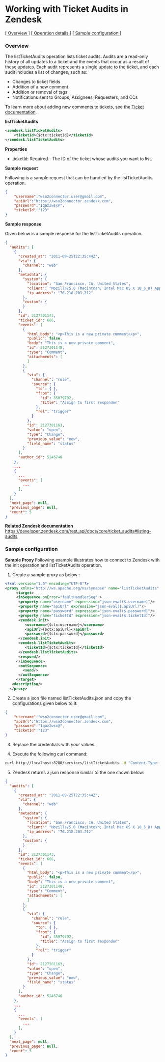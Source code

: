 # Working with Ticket Audits in Zendesk

[[  Overview ]](#overview)  [[ Operation details ]](#operation-details)  [[  Sample configuration  ]](#sample-configuration)

### Overview 


The listTicketAudits operation lists ticket audits. Audits are a read-only history of all updates to a ticket and the events that occur as a result of these updates. Each audit represents a single update to the ticket, and each audit includes a list of changes, such as:
* Changes to ticket fields
* Addition of a new comment
* Addition or removal of tags
* Notifications sent to Groups, Assignees, Requesters, and CCs

To learn more about adding new comments to tickets, see the [Ticket documentation](https://developer.zendesk.com/rest_api/docs/core/ticket_comments).

**listTicketAudits**
```xml
<zendesk.listTicketAudits>
    <ticketId>{$ctx:ticketId}</ticketId>
</zendesk.listTicketAudits> 
```

**Properties**
* ticketId: Required - The ID of the ticket whose audits you want to list.

**Sample request**

Following is a sample request that can be handled by the listTicketAudits operation.

```json
{
    "username":"wso2connector.user@gmail.com",
    "apiUrl":"https://wso2connector.zendesk.com",
    "password":"1qaz2wsx@",
    "ticketId":"123"
}
```
**Sample response**

Given below is a sample response for the listTicketAudits operation.

```json
{
  "audits": [
    {
      "created_at": "2011-09-25T22:35:44Z",
      "via": {
        "channel": "web"
      },
      "metadata": {
        "system": {
          "location": "San Francisco, CA, United States",
          "client": "Mozilla/5.0 (Macintosh; Intel Mac OS X 10_6_8) AppleWebKit/535.1 (KHTML, like Gecko) Chrome/14.0.835.186 Safari/535.1",
          "ip_address": "76.218.201.212"
        },
        "custom": {
        }
      },
      "id": 2127301143,
      "ticket_id": 666,
      "events": [
        {
          "html_body": "<p>This is a new private comment</p>",
          "public": false,
          "body": "This is a new private comment",
          "id": 2127301148,
          "type": "Comment",
          "attachments": [
          ]
        },
        {
          "via": {
            "channel": "rule",
            "source": {
              "to": { },
              "from": {
                "id": 35079792,
                "title": "Assign to first responder"
              },
              "rel": "trigger"
            }
          },
          "id": 2127301163,
          "value": "open",
          "type": "Change",
          "previous_value": "new",
          "field_name": "status"
        }
      ],
      "author_id": 5246746
    },
    ...
    {
      ...
      "events": [
        ...
      ],
    }
  ],
  "next_page": null,
  "previous_page": null,
  "count": 5
}
```

**Related Zendesk documentation**
https://developer.zendesk.com/rest_api/docs/core/ticket_audits#listing-audits

### Sample configuration

**Sample Proxy**
Following example illustrates how to connect to Zendesk with the init operation and listTicketAudits operation.

1. Create a sample proxy as below :
```xml
<?xml version="1.0" encoding="UTF-8"?>
<proxy xmlns="http://ws.apache.org/ns/synapse" name="listTicketAudits" transports="https" statistics="disable" trace="disable" startOnLoad="true">
     <target>
     <inSequence onError="faultHandlerSeq" >
      <property name="username" expression="json-eval($.username)"/>
      <property name="apiUrl" expression="json-eval($.apiUrl)"/>
      <property name="password" expression="json-eval($.password)"/>
      <property name="ticketId" expression="json-eval($.ticketId)"/>
      <zendesk.init>
         <username>{$ctx:username}</username>
         <apiUrl>{$ctx:apiUrl}</apiUrl>
         <password>{$ctx:password}</password>
      </zendesk.init>
      <zendesk.listTicketAudits>
         <ticketId>{$ctx:ticketId}</ticketId>
      </zendesk.listTicketAudits>
      <respond/>
     </inSequence>
      <outSequence>
        <send/>
      </outSequence>
     </target>
   <description/>
  </proxy>
```
2. Create a json file named listTicketAudits.json and copy the configurations given below to it:

```json
{
    "username":"wso2connector.user@gmail.com",
    "apiUrl":"https://wso2connector.zendesk.com",
    "password":"1qaz2wsx@",
    "ticketId":"123"
}
```
3. Replace the credentials with your values.

4. Execute the following curl command:

```bash
curl http://localhost:8280/services/listTicketAudits -H "Content-Type: application/json" -d @listTicketAudits.json
```

5. Zendesk returns a json response similar to the one shown below:
 
```json
{
  "audits": [
    {
      "created_at": "2011-09-25T22:35:44Z",
      "via": {
        "channel": "web"
      },
      "metadata": {
        "system": {
          "location": "San Francisco, CA, United States",
          "client": "Mozilla/5.0 (Macintosh; Intel Mac OS X 10_6_8) AppleWebKit/535.1 (KHTML, like Gecko) Chrome/14.0.835.186 Safari/535.1",
          "ip_address": "76.218.201.212"
        },
        "custom": {
        }
      },
      "id": 2127301143,
      "ticket_id": 666,
      "events": [
        {
          "html_body": "<p>This is a new private comment</p>",
          "public": false,
          "body": "This is a new private comment",
          "id": 2127301148,
          "type": "Comment",
          "attachments": [
          ]
        },
        {
          "via": {
            "channel": "rule",
            "source": {
              "to": { },
              "from": {
                "id": 35079792,
                "title": "Assign to first responder"
              },
              "rel": "trigger"
            }
          },
          "id": 2127301163,
          "value": "open",
          "type": "Change",
          "previous_value": "new",
          "field_name": "status"
        }
      ],
      "author_id": 5246746
    },
    ...
    {
      ...
      "events": [
        ...
      ],
    }
  ],
  "next_page": null,
  "previous_page": null,
  "count": 5
}
```